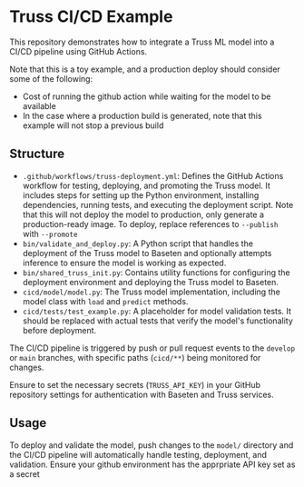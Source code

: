 # Truss CI/CD Example 

This repository demonstrates how to integrate a Truss ML model into a CI/CD pipeline using GitHub Actions. 

Note that this is a toy example, and a production deploy should consider some of the following:
* Cost of running the github action while waiting for the model to be available
* In the case where a production build is generated, note that this example will not stop a previous build

## Structure

- `.github/workflows/truss-deployment.yml`: Defines the GitHub Actions workflow for testing, deploying, and promoting the Truss model. It includes steps for setting up the Python environment, installing dependencies, running tests, and executing the deployment script. Note that this will not deploy the model to production, only generate a production-ready image. To deploy, replace references to `--publish` with `--promote`
- `bin/validate_and_deploy.py`: A Python script that handles the deployment of the Truss model to Baseten and optionally attempts inference to ensure the model is working as expected.
- `bin/shared_truss_init.py`: Contains utility functions for configuring the deployment environment and deploying the Truss model to Baseten.
- `cicd/model/model.py`: The Truss model implementation, including the model class with `load` and `predict` methods.
- `cicd/tests/test_example.py`: A placeholder for model validation tests. It should be replaced with actual tests that verify the model's functionality before deployment.

The CI/CD pipeline is triggered by push or pull request events to the `develop` or `main` branches, with specific paths (`cicd/**`) being monitored for changes.

Ensure to set the necessary secrets (`TRUSS_API_KEY`) in your GitHub repository settings for authentication with Baseten and Truss services.


## Usage
To deploy and validate the model, push changes to the `model/` directory and the CI/CD pipeline will automatically handle testing, deployment, and validation.
Ensure your github environment has the apprpriate API key set as a secret

